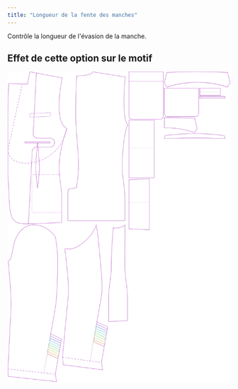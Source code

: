```yaml
---
title: "Longueur de la fente des manches"
---
```


Contrôle la longueur de l'évasion de la manche.

## Effet de cette option sur le motif

![Cette image montre l'effet de cette option en superposant plusieurs variantes qui ont une valeur différente pour cette option](jaeger_sleeveventlength_sample.svg "Effet de cette option sur le motif")
